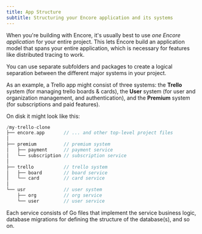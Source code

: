 ```yaml
---
title: App Structure
subtitle: Structuring your Encore application and its systems
---
```


When you're building with Encore, it's usually best to use *one Encore application* for your entire project.
This lets Encore build an application model that spans your entire application, which is necessary for features like distributed tracing to work.

You can use separate subfolders and packages to create a logical separation between the different major systems in your project.

As an example, a Trello app might consist of three systems: the **Trello** system (for managing trello boards & cards),
the **User** system (for user and organization management, and authentication), and the **Premium** system (for subscriptions
and paid features).

On disk it might look like this:

```go
/my-trello-clone
├── encore.app       // ... and other top-level project files
│
├── premium          // premium system
│   ├── payment      // payment service
│   └── subscription // subscription service
│
├── trello           // trello system
│   ├── board        // board service
│   └── card         // card service
│
└── usr              // user system
    ├── org          // org service
    └── user         // user service
```

Each service consists of Go files that implement the service business logic,
database migrations for defining the structure of the database(s), and so on.
